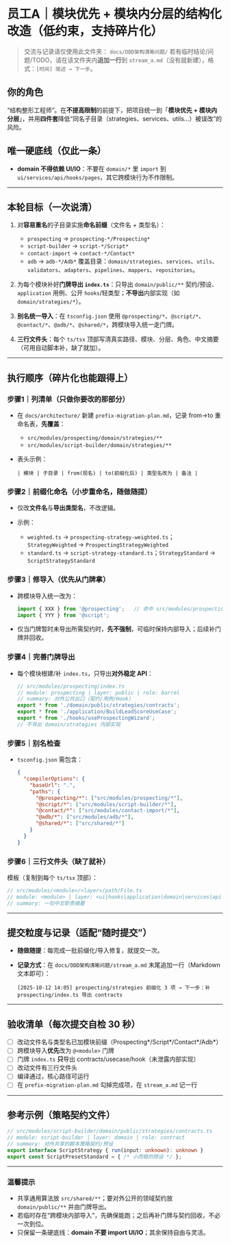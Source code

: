 


# 员工A｜模块优先 + 模块内分层的结构化改造（低约束，支持碎片化）

> 交流与记录请仅使用此文件夹：
> `docs/DDD架构清晰问题/`
> 若有临时结论/问题/TODO，请在该文件夹内**追加一行**到 `stream_a.md`（没有就新建），格式：`[时间] 简述 → 下一步`。

## 你的角色

“结构整形工程师”。在**不提高限制**的前提下，把项目统一到「**模块优先 + 模块内分层**」，并用**四件套**降低“同名子目录（strategies、services、utils…）被误改”的风险。

## 唯一硬底线（仅此一条）

* **domain 不得依赖 UI/IO**：不要在 `domain/*` 里 `import` 到 `ui/services/api/hooks/pages`，其它跨模块行为不作限制。

---

## 本轮目标（一次说清）

1. 对**容易重名**的子目录实施**命名前缀**（文件名 + 类型名）：

   * `prospecting` → `prospecting-*/Prospecting*`
   * `script-builder` → `script-*/Script*`
   * `contact-import` → `contact-*/Contact*`
   * `adb` → `adb-*/Adb*`
     覆盖目录：`domain/strategies`、`services`、`utils`、`validators`、`adapters`、`pipelines`、`mappers`、`repositories`。
2. 为每个模块补好**门牌导出 `index.ts`**：只导出 `domain/public/**` 契约/预设、`application` 用例、公开 `hooks`/轻类型；**不导出**内部实现（如 `domain/strategies/*`）。
3. **别名统一导入**：在 `tsconfig.json` 使用 `@prospecting/*`、`@script/*`、`@contact/*`、`@adb/*`、`@shared/*`，跨模块导入统一走门牌。
4. **三行文件头**：每个 `ts/tsx` 顶部写清真实路径、模块、分层、角色、中文摘要（可用自动脚本补，缺了就加）。

---

## 执行顺序（碎片化也能跟得上）

### 步骤1｜列清单（只做你要改的那部分）

* 在 `docs/architecture/` 新建 `prefix-migration-plan.md`，记录 from→to 重命名表，**先覆盖**：

  * `src/modules/prospecting/domain/strategies/**`
  * `src/modules/script-builder/domain/strategies/**`
* 表头示例：

  ```
  | 模块 | 子目录 | from(现名) | to(前缀化后) | 类型名改为 | 备注 |
  ```

### 步骤2｜前缀化命名（小步重命名，随做随提）

* 仅改**文件名**与**导出类型名**，不改逻辑。
* 示例：

  * `weighted.ts` → `prospecting-strategy-weighted.ts`；`StrategyWeighted` → `ProspectingStrategyWeighted`
  * `standard.ts` → `script-strategy-standard.ts`；`StrategyStandard` → `ScriptStrategyStandard`

### 步骤3｜修导入（优先从门牌拿）

* 跨模块导入统一改为：

  ```ts
  import { XXX } from '@prospecting';   // 命中 src/modules/prospecting/index.ts
  import { YYY } from '@script';
  ```
* 仅当门牌暂时未导出所需契约时，**先不强制**，可临时保持内部导入；后续补门牌并回收。

### 步骤4｜完善门牌导出

* 每个模块根建/补 `index.ts`，只导出**对外稳定 API**：

  ```ts
  // src/modules/prospecting/index.ts
  // module: prospecting | layer: public | role: barrel
  // summary: 对外公共出口（契约/用例/Hook）
  export * from './domain/public/strategies/contracts';
  export * from './application/BuildLeadScoreUseCase';
  export * from './hooks/useProspectingWizard';
  // 不导出 domain/strategies 内部实现
  ```

### 步骤5｜别名检查

* `tsconfig.json` 需包含：

  ```json
  {
    "compilerOptions": {
      "baseUrl": ".",
      "paths": {
        "@prospecting/*": ["src/modules/prospecting/*"],
        "@script/*": ["src/modules/script-builder/*"],
        "@contact/*": ["src/modules/contact-import/*"],
        "@adb/*": ["src/modules/adb/*"],
        "@shared/*": ["src/shared/*"]
      }
    }
  }
  ```

### 步骤6｜三行文件头（缺了就补）

模板（复制到每个 `ts/tsx` 顶部）：

```ts
// src/modules/<module>/<layer>/path/File.ts
// module: <module> | layer: <ui|hooks|application|domain|services|api|stores|pages> | role: <简短角色>
// summary: 一句中文职责摘要
```

---

## 提交粒度与记录（适配“随时提交”）

* **随做随提**：每完成一批前缀化/导入修复，就提交一次。
* **记录方式**：在 `docs/DDD架构清晰问题/stream_a.md` 末尾追加一行（Markdown 文本即可）：

  ```
  [2025-10-12 14:05] prospecting/strategies 前缀化 3 项 → 下一步：补 prospecting/index.ts 导出 contracts
  ```

---

## 验收清单（每次提交自检 30 秒）

* [ ] 改动文件名与类型名已加模块前缀（Prospecting*/Script*/Contact*/Adb*）
* [ ] 跨模块导入**优先**改为 `@<module>` 门牌
* [ ] 门牌 `index.ts` **只**导出 contracts/usecase/hook（未泄露内部实现）
* [ ] 改动文件有三行文件头
* [ ] 编译通过，核心路径可运行
* [ ] 在 `prefix-migration-plan.md` 勾掉完成项，在 `stream_a.md` 记一行

---

## 参考示例（策略契约文件）

```ts
// src/modules/script-builder/domain/public/strategies/contracts.ts
// module: script-builder | layer: domain | role: contract
// summary: 对外共享的脚本策略契约/预设
export interface ScriptStrategy { run(input: unknown): unknown }
export const ScriptPresetStandard = { /* 小而稳的预设 */ };
```

---

### 温馨提示

* 共享通用算法放 `src/shared/**`；要对外公开的领域契约放 `domain/public/**` 并由门牌导出。
* 若临时存在“跨模块内部导入”，先确保能跑；之后再补门牌与契约回收，不必一次到位。
* 只保留一条硬底线：**domain 不要 import UI/IO**；其余保持自由与灵活。
